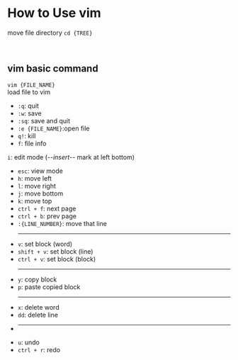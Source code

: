 # How to Use vim


move file directory `cd {TREE}`

<br>

## vim basic command

`vim {FILE_NAME}`
<br>load file to vim

- `:q`: quit
- `:w`: save
- `:sq`: save and quit
- `:e {FILE_NAME}`:open file
- `q!`: kill
- `f`: file info



`i`: edit mode (*--insert--* mark at left bottom)<br>
- `esc`: view mode
- `h`: move left
- `l`: move right
- `j`: move bottom
- `k`: move top
- `ctrl + f`: next page
- `ctrl + b`: prev page
- `:{LINE_NUMBER}`: move that line
  <hr>
- `v`: set block (word)
- `shift + v`: set block (line)
- `ctrl + v`: set block (block)
  <hr>
- `y`: copy block
- `p`: paste copied block
  <hr>
- `x`: delete word
- `dd`: delete line
- <hr>
- `u`: undo
- `ctrl + r`: redo
